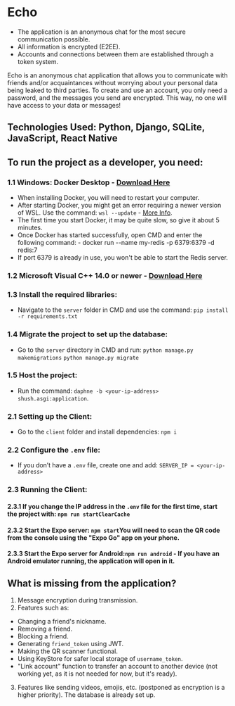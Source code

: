 # Echo
- The application is an anonymous chat for the most secure communication possible.
- All information is encrypted (E2EE).
- Accounts and connections between them are established through a token system.

Echo is an anonymous chat application that allows you to communicate with friends and/or acquaintances without worrying about your personal data being leaked to third parties. To create and use an account, you only need a password, and the messages you send are encrypted. This way, no one will have access to your data or messages!

## Technologies Used: Python, Django, SQLite, JavaScript, React Native

## To run the project as a developer, you need:

### 1.1 Windows: Docker Desktop - [Download Here](https://www.docker.com/products/docker-desktop/)
- When installing Docker, you will need to restart your computer.
- After starting Docker, you might get an error requiring a newer version of WSL. Use the command: `wsl --update` - [More Info](https://learn.microsoft.com/en-us/windows/wsl/install-manual#step-4---download-the-linux-kernel-update-package).
- The first time you start Docker, it may be quite slow, so give it about 5 minutes.
- Once Docker has started successfully, open CMD and enter the following command: - docker run --name my-redis -p 6379:6379 -d redis:7
- If port 6379 is already in use, you won't be able to start the Redis server.

### 1.2 Microsoft Visual C++ 14.0 or newer - [Download Here](https://visualstudio.microsoft.com/visual-cpp-build-tools/)

### 1.3 Install the required libraries:
- Navigate to the `server` folder in CMD and use the command:
 `pip install -r requirements.txt`

### 1.4 Migrate the project to set up the database:
- Go to the `server` directory in CMD and run:
    `python manage.py makemigrations`
    `python manage.py migrate`

### 1.5 Host the project:
- Run the command:
`daphne -b <your-ip-address> shush.asgi:application`.

### 2.1 Setting up the Client:
- Go to the `client` folder and install dependencies: `npm i`

### 2.2 Configure the `.env` file:
- If you don’t have a `.env` file, create one and add: `SERVER_IP = <your-ip-address>`

### 2.3 Running the Client:
#### 2.3.1 If you change the IP address in the `.env` file for the first time, start the project with: `npm run startClearCache`
#### 2.3.2 Start the Expo server: `npm start`You will need to scan the QR code from the console using the "Expo Go" app on your phone.

#### 2.3.3 Start the Expo server for Android:`npm run android` - If you have an Android emulator running, the application will open in it.

## What is missing from the application?
1. Message encryption during transmission.
2. Features such as:
 - Changing a friend's nickname.
 - Removing a friend.
 - Blocking a friend.
 - Generating `friend_token` using JWT.
 - Making the QR scanner functional.
 - Using KeyStore for safer local storage of `username_token`.
 - "Link account" function to transfer an account to another device (not working yet, as it is not needed for now, but it's ready).
3. Features like sending videos, emojis, etc. (postponed as encryption is a higher priority). The database is already set up.

